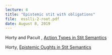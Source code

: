 ```yaml
---
lecture: 4
title: "Epistemic stit with obligations"
file:  esslli-2-root.pdf
date: August 8, 2019
---
```


Horty and Pacuit , [Action Types in Stit Semantics](http://users.umiacs.umd.edu/~horty/articles/2017-kstit-pub.pdf)

Horty, [Epistemic Oughts in Stit Semantics](https://quod.lib.umich.edu/cgi/p/pod/dod-idx/epistemic-oughts-in-stit-semantics.pdf?c=ergo;idno=12405314.0006.004;format=pdf)

